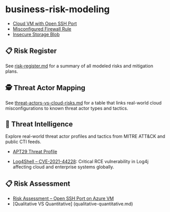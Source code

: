 # business-risk-modeling
- [Cloud VM with Open SSH Port](examples/cloud-vuln-risk.md)
- [Misconfigured Firewall Rule](examples/misconfigured-firewall.md)
- [Insecure Storage Blob](examples/insecure-storage-risk.md)
## 📋 Risk Register
See [risk-register.md](risk-register.md) for a summary of all modeled risks and mitigation plans.
## 🕵️ Threat Actor Mapping
See [threat-actors-vs-cloud-risks.md](threat-actors-vs-cloud-risks.md) for a table that links real-world cloud misconfigurations to known threat actor types and tactics.
## 🧠 Threat Intelligence

Explore real-world threat actor profiles and tactics from MITRE ATT&CK and public CTI feeds.

- [APT29 Threat Profile](threat-intelligence/apt29.md)

- [Log4Shell – CVE-2021-44228](cve-research/log4shell-cve.md): Critical RCE vulnerability in Log4j affecting cloud and enterprise systems globally.

## 📋 Risk Assessment
- [Risk Assessment – Open SSH Port on Azure VM](risk-assessments/open-ssh-risk.md)
- [Qualitative VS Quantitative] (qualitative-quantitative.md)
